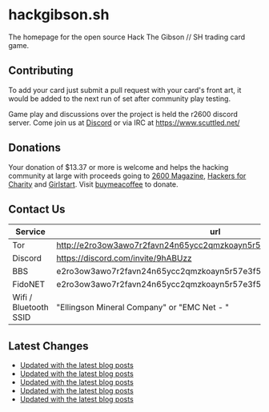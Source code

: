 # hackgibson.sh
The homepage for the open source Hack The Gibson // SH trading card game.


## Contributing

To add your card just submit a pull request with your card's front art, it would be added to the next run of set after community play testing.

Game play and discussions over the project is held the r2600 discord server. Come join us at [Discord](https://discord.com/invite/9hABUzz) or via IRC at https://www.scuttled.net/


## Donations

Your donation of $13.37 or more is welcome and helps the hacking community at large with proceeds going to [2600 Magazine](https://2600.com/), [Hackers for Charity](https://hackersforcharity.org) and [Girlstart](https://girlstart.org).  Visit [buymeacoffee](https://www.buymeacoffee.com/hackgibson.sh) to donate.


## Contact Us

Service | url
-|-
Tor | http://e2ro3ow3awo7r2favn24n65ycc2qmzkoayn5r57e3f56nvjwdcgg32ad.onion
Discord | https://discord.com/invite/9hABUzz
BBS | e2ro3ow3awo7r2favn24n65ycc2qmzkoayn5r57e3f56nvjwdcgg32ad.onion:23
FidoNET | e2ro3ow3awo7r2favn24n65ycc2qmzkoayn5r57e3f56nvjwdcgg32ad.onion:24554
Wifi / Bluetooth SSID | "Ellingson Mineral Company" or "EMC Net - <fidonet address>"

## Latest Changes
<!-- BLOG-POST-LIST:START -->
- [Updated with the latest blog posts](https://github.com/DFW2600/hackgibson.sh/commit/5ed7251610eb4079767f237f8e9f2ecb670c4c04)
- [Updated with the latest blog posts](https://github.com/DFW2600/hackgibson.sh/commit/e182f1e6b0c683b00d48119c6e1f4a758478e9f3)
- [Updated with the latest blog posts](https://github.com/DFW2600/hackgibson.sh/commit/2f9b405b6c1be387e012fadbb2ae6fcf5081a4bc)
- [Updated with the latest blog posts](https://github.com/DFW2600/hackgibson.sh/commit/5e296cd670524b915bb9b023bf28791fbc12bdb3)
- [Updated with the latest blog posts](https://github.com/DFW2600/hackgibson.sh/commit/5716e3037bf4aaf98de8cfe7b1f465445dd7abc3)
<!-- BLOG-POST-LIST:END -->
